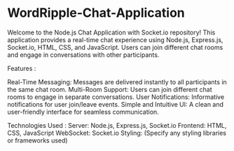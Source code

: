 # WordRipple-Chat-Application

Welcome to the Node.js Chat Application with Socket.io repository! This application provides a real-time chat experience using Node.js, Express.js, Socket.io, HTML, CSS, and JavaScript. Users can join different chat rooms and engage in conversations with other participants.

Features :

Real-Time Messaging: Messages are delivered instantly to all participants in the same chat room.
Multi-Room Support: Users can join different chat rooms to engage in separate conversations.
User Notifications: Informative notifications for user join/leave events.
Simple and Intuitive UI: A clean and user-friendly interface for seamless communication.

Technologies Used :
Server: Node.js, Express.js, Socket.io
Frontend: HTML, CSS, JavaScript
WebSocket: Socket.io
Styling: (Specify any styling libraries or frameworks used)

